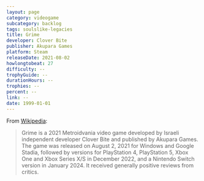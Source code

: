 ```yaml
---
layout: page
category: videogame
subcategory: backlog
tags: soulslike-legacies
title: Grime
developer: Clover Bite
publisher: Akupara Games
platform: Steam
releaseDate: 2021-08-02
howlongtobeat: 27
difficulty: --
trophyGuide: --
durationHours: --
trophies: --
percent: --
link: --
date: 1999-01-01
---
```


From [Wikipedia](https://en.wikipedia.org/wiki/Grime_(video_game)):

> Grime is a 2021 Metroidvania video game developed by Israeli independent developer Clover Bite and published by Akupara Games. The game was released on August 2, 2021 for Windows and Google Stadia, followed by versions for PlayStation 4, PlayStation 5, Xbox One and Xbox Series X/S in December 2022, and a Nintendo Switch version in January 2024. It received generally positive reviews from critics.
